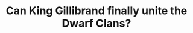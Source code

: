 ---
layout: post
type: [episode, adventurebook]
title: Can King Gillibrand finally unite the Dwarf Clans?
abnumber: 2
section: 0
part: 6
description: After 3 failed attempts we are fulfilling our mission&colon; to collect the handle and head of the famed dwarf hammer that will unite the warring clans under King Gillibrand. Much backtracking has brought us to this point where we are guided through all of the traps and towards all of the equipment necessary for our quest.
image: /images/banners/ab02banner.jpg
audio: Adv--Book-2-Can-King-Gillibrand-finally-unite-the-Dwarf-Clans-e24avak
lbry: ab02part6
youtube: cw0TCJ5jf6Y
transcript: 0
speakers: [William Blacoe, Steven Guscott]
categories: [RPG, adventure-book]
tags: []
comments: true
---
